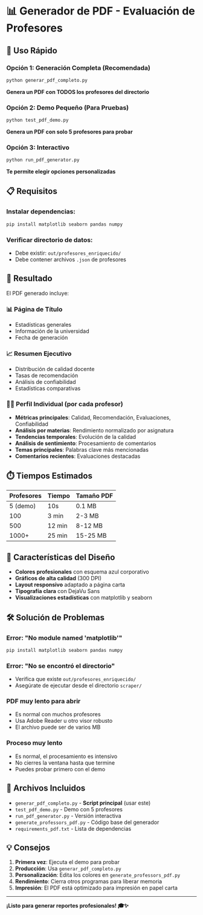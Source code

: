 # 📊 Generador de PDF - Evaluación de Profesores

## 🚀 Uso Rápido

### Opción 1: Generación Completa (Recomendada)
```bash
python generar_pdf_completo.py
```
**Genera un PDF con TODOS los profesores del directorio**

### Opción 2: Demo Pequeño (Para Pruebas)
```bash
python test_pdf_demo.py
```
**Genera un PDF con solo 5 profesores para probar**

### Opción 3: Interactivo
```bash
python run_pdf_generator.py
```
**Te permite elegir opciones personalizadas**

## 📋 Requisitos

### Instalar dependencias:
```bash
pip install matplotlib seaborn pandas numpy
```

### Verificar directorio de datos:
- Debe existir: `out/profesores_enriquecido/`
- Debe contener archivos `.json` de profesores

## 📄 Resultado

El PDF generado incluye:

### 📊 **Página de Título**
- Estadísticas generales
- Información de la universidad
- Fecha de generación

### 📈 **Resumen Ejecutivo**
- Distribución de calidad docente
- Tasas de recomendación
- Análisis de confiabilidad
- Estadísticas comparativas

### 👨‍🏫 **Perfil Individual** (por cada profesor)
- **Métricas principales**: Calidad, Recomendación, Evaluaciones, Confiabilidad
- **Análisis por materias**: Rendimiento normalizado por asignatura
- **Tendencias temporales**: Evolución de la calidad
- **Análisis de sentimiento**: Procesamiento de comentarios
- **Temas principales**: Palabras clave más mencionadas
- **Comentarios recientes**: Evaluaciones destacadas

## ⏱️ Tiempos Estimados

| Profesores | Tiempo | Tamaño PDF |
|------------|--------|------------|
| 5 (demo)   | 10s    | 0.1 MB     |
| 100        | 3 min  | 2-3 MB     |
| 500        | 12 min | 8-12 MB    |
| 1000+      | 25 min | 15-25 MB   |

## 🎨 Características del Diseño

- **Colores profesionales** con esquema azul corporativo
- **Gráficos de alta calidad** (300 DPI)
- **Layout responsivo** adaptado a página carta
- **Tipografía clara** con DejaVu Sans
- **Visualizaciones estadísticas** con matplotlib y seaborn

## 🛠️ Solución de Problemas

### Error: "No module named 'matplotlib'"
```bash
pip install matplotlib seaborn pandas numpy
```

### Error: "No se encontró el directorio"
- Verifica que existe `out/profesores_enriquecido/`
- Asegúrate de ejecutar desde el directorio `scraper/`

### PDF muy lento para abrir
- Es normal con muchos profesores
- Usa Adobe Reader u otro visor robusto
- El archivo puede ser de varios MB

### Proceso muy lento
- Es normal, el procesamiento es intensivo
- No cierres la ventana hasta que termine
- Puedes probar primero con el demo

## 📁 Archivos Incluidos

- `generar_pdf_completo.py` - **Script principal** (usar este)
- `test_pdf_demo.py` - Demo con 5 profesores
- `run_pdf_generator.py` - Versión interactiva
- `generate_professors_pdf.py` - Código base del generador
- `requirements_pdf.txt` - Lista de dependencias

## 💡 Consejos

1. **Primera vez**: Ejecuta el demo para probar
2. **Producción**: Usa `generar_pdf_completo.py`
3. **Personalización**: Edita los colores en `generate_professors_pdf.py`
4. **Rendimiento**: Cierra otros programas para liberar memoria
5. **Impresión**: El PDF está optimizado para impresión en papel carta

---

**¡Listo para generar reportes profesionales! 🎓✨**



